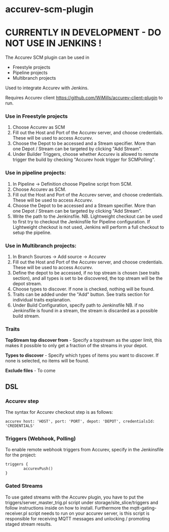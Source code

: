 # accurev-scm-plugin

# CURRENTLY IN DEVELOPMENT - DO NOT USE IN JENKINS !


The Accurev SCM plugin can be used in
- Freestyle projects
- Pipeline projects
- Multibranch projects

Used to integrate Accurev with Jenkins.

Requires Accurev client https://github.com/WiMills/accurev-client-plugin to run.

### Use in Freestyle projects
1. Choose Accurev as SCM
2. Fill out the Host and Port of the Accurev server, and choose credentials. These will be used to access Accurev.
3. Choose the Depot to be accessed and a Stream specifier. More than one Depot / Stream can be targeted by clicking "Add Stream".
4. Under Builder Triggers, choose whether Accurev is allowed to remote trigger the build by checking "Accurev hook trigger for SCMPolling".


### Use in pipeline projects:
1. In Pipeline -> Definition choose Pipeline script from SCM.
2. Choose Accurev as SCM.
3. Fill out the Host and Port of the Accurev server, and choose credentials. These will be used to access Accurev.
4. Choose the Depot to be accessed and a Stream specifier. More than one Depot / Stream can be targeted by clicking "Add Stream".
5. Write the path to the Jenkinsfile.
NB. Lightweight checkout can be used to first try to checkout the Jenkinsfile for Pipeline configuration. If Lightweight checkout is not used, Jenkins will perform a full checkout to setup the pipeline.

### Use in Multibranch projects:

1. In Branch Sources -> Add source -> Accurev
2. Fill out the Host and Port of the Accurev server, and choose credentials. These will be used to access Accurev.
3. Define the depot to be accessed, if no top stream is chosen (see traits section), and all types is set to be discovered, the top stream will be the depot stream.
4. Choose types to discover. If none is checked, nothing will be found.
5. Traits can be added under the "Add" button. See traits section for individual traits explanation.
6. Under Build Configuration, specify path to Jenkinsfile
NB. if no Jenkinsfile is found in a stream, the stream is discarded as a possible build stream.

### Traits

**TopStream top discover from** - Specify a topstream as the upper limit, this makes it possible to only get a fraction of the streams in your depot.

**Types to discover** - Specify which types of items you want to discover. If none is selected, no items will be found.

**Exclude files** - To come

## DSL

### Accurev step
The syntax for Accurev checkout step is as follows:
```
accurev host: 'HOST', port: 'PORT', depot: 'DEPOT', credentialsId: 'CREDENTIALS'
```

### Triggers (Webhook, Polling)
To enable remote webhook triggers from Accurev, specify in the Jenkinsfile for the project:
```
triggers {
        accurevPush()
}
```

### Gated Streams
To use gated streams with the Accurev plugin, you have to put the triggers/server_master_trig.pl script under storage/site_slice/triggers and follow instructions inside on how to install. Furthermore the mqtt-gating-receiver.pl script needs to run on your accurev server, is this script is responsible for receiving MQTT messages and unlocking / promoting staged stream results.
